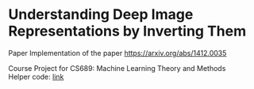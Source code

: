 # Understanding Deep Image Representations by Inverting Them

Paper Implementation of the paper https://arxiv.org/abs/1412.0035

Course Project for CS689: Machine Learning Theory and Methods <br/>
Helper code: [link](https://github.com/ruthcfong/invert/blob/master/invert.py)
